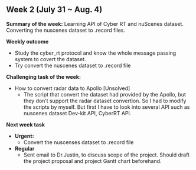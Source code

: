 ## Week 2 (July 31 ~ Aug. 4)

**Summary of the week:** Learning API of Cyber RT and nuScenes dataset. Converting the nuscenes dataset to .record files.

**Weekly outcome**

- Study the cyber_rt protocol and know the whole message passing system to covert the dataset.
- Try convert the nuscenes dataset to .record file

**Challenging task of the week:**

- How to convert radar data to Apollo [Unsolved]
    - The script that convert the dataset had provided by the Apollo, but they don’t support the radar dataset convertion. So I had to modify the scripts by myself. But first I have to look into several API such as nuscenes dataset Dev-kit API, CyberRT API.

**Next week task**

- **Urgent:**
    - Convert the nuscenses dataset to .record file
- **Regular**
    - Sent email to Dr.Justin, to discuss scope of the project. Should draft the project proposal and project Gantt chart beforehand.